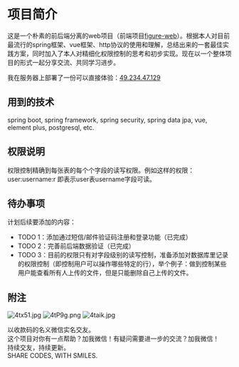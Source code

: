 # 项目简介
这是一个朴素的前后端分离的web项目（前端项目[figure-web](https://github.com/calvinscofield/figure-web)）。根据本人对目前最流行的spring框架、vue框架、http协议的使用和理解，总结出来的一套最佳实践方案，同时加入了本人对精细化权限控制的思考和初步实现。现在以一个整体项目的形式一起分享交流、共同学习进步。  

我在服务器上部署了一份可以直接体验：[49.234.47.129](http://49.234.47.129)

## 用到的技术
spring boot, spring framework, spring security, spring data jpa, vue, element plus, postgresql, etc.

## 权限说明
权限控制精确到每张表的每个个字段的读写权限。例如这样的权限：user:username:r 即表示user表username字段可读。

## 待办事项
计划后续要添加的内容：
* TODO 1：添加通过短信/邮件验证码注册和登录功能（已完成）
* TODO 2：完善前后端数据验证（已完成）
* TODO 3：目前的权限只有对字段级别的读写控制，准备添加对数据库里记录的权限控制（即控制用户可以操作哪些特定的行），举个例子：做到控制某些用户能查看所有人上传的文件，但是只能删除自己上传的文件。

## 附注
![4tx51.jpg](https://s1.328888.xyz/2022/05/08/4tx51.jpg)
![4tP9g.png](https://s1.328888.xyz/2022/05/08/4tP9g.png)
![4taik.jpg](https://s1.328888.xyz/2022/05/08/4taik.jpg)

以收款码的名义微信实名交友。  
这个项目对你有一点帮助？加我微信！有疑问需要进一步的交流？加我微信！  
持续交友，持续更新。  
SHARE CODES, WITH SMILES.

